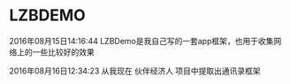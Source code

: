 # LZBDEMO
2016年08月15日14:16:44
LZBDemo是我自己写的一套app框架，也用于收集网络上的一些比较好的效果

2016年08月16日12:34:23
从我现在 伙伴经济人 项目中提取出通讯录框架
